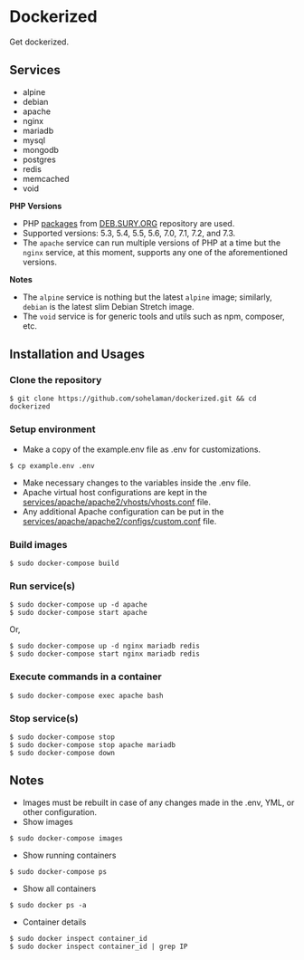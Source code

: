 # Dockerized

Get dockerized.

## Services
- alpine
- debian
- apache
- nginx
- mariadb
- mysql
- mongodb
- postgres
- redis
- memcached
- void

**PHP Versions**
- PHP [packages](https://packages.sury.org/php/) from [DEB.SURY.ORG](https://deb.sury.org/) repository are used.
- Supported versions: 5.3, 5.4, 5.5, 5.6, 7.0, 7.1, 7.2, and 7.3.
- The `apache` service can run multiple versions of PHP at a time but the `nginx` service, at this moment, supports any one of the aforementioned versions.

**Notes**
- The `alpine` service is nothing but the latest `alpine` image; similarly, `debian` is the latest slim Debian Stretch image.
- The `void` service is for generic tools and utils such as npm, composer, etc.

## Installation and Usages
### Clone the repository
```
$ git clone https://github.com/sohelaman/dockerized.git && cd dockerized
```

### Setup environment
- Make a copy of the example.env file as .env for customizations.
```
$ cp example.env .env
```
- Make necessary changes to the variables inside the .env file.
- Apache virtual host configurations are kept in the [services/apache/apache2/vhosts/vhosts.conf](services/apache/apache2/vhosts/vhosts.conf) file.
- Any additional Apache configuration can be put in the [services/apache/apache2/configs/custom.conf](services/apache/apache2/configs/custom.conf) file.

### Build images
```
$ sudo docker-compose build
```

### Run service(s)
```
$ sudo docker-compose up -d apache
$ sudo docker-compose start apache
```
Or,
```
$ sudo docker-compose up -d nginx mariadb redis
$ sudo docker-compose start nginx mariadb redis
```

### Execute commands in a container
```
$ sudo docker-compose exec apache bash
```

### Stop service(s)
```
$ sudo docker-compose stop
$ sudo docker-compose stop apache mariadb
$ sudo docker-compose down
```

## Notes
- Images must be rebuilt in case of any changes made in the .env, YML, or other configuration.
- Show images
```
$ sudo docker-compose images
```
- Show running containers
```
$ sudo docker-compose ps
```
- Show all containers
```
$ sudo docker ps -a
```
- Container details
```
$ sudo docker inspect container_id
$ sudo docker inspect container_id | grep IP
```
